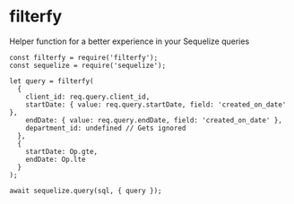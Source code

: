 # filterfy
Helper function for a better experience in your Sequelize queries

    const filterfy = require('filterfy');
    const sequelize = require('sequelize');
    
    let query = filterfy(
      {
        client_id: req.query.client_id, 
        startDate: { value: req.query.startDate, field: 'created_on_date' },
        endDate: { value: req.query.endDate, field: 'created_on_date' },
        department_id: undefined // Gets ignored
      },
      {
        startDate: Op.gte,
        endDate: Op.lte
      }
    );
    
    await sequelize.query(sql, { query });
